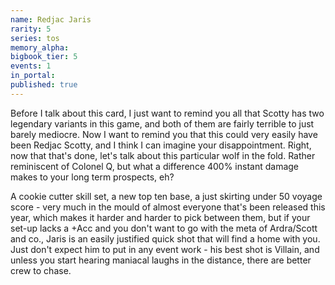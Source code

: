 ```yaml
---
name: Redjac Jaris
rarity: 5
series: tos
memory_alpha:
bigbook_tier: 5
events: 1
in_portal:
published: true
---
```


Before I talk about this card, I just want to remind you all that Scotty has two legendary variants in this game, and both of them are fairly terrible to just barely mediocre. Now I want to remind you that this could very easily have been Redjac Scotty, and I think I can imagine your disappointment. Right, now that that's done, let's talk about this particular wolf in the fold. Rather reminiscent of Colonel Q, but what a difference 400% instant damage makes to your long term prospects, eh?

A cookie cutter skill set, a new top ten base, a just skirting under 50 voyage score - very much in the mould of almost everyone that's been released this year, which makes it harder and harder to pick between them, but if your set-up lacks a +Acc and you don't want to go with the meta of Ardra/Scott and co., Jaris is an easily justified quick shot that will find a home with you. Just don't expect him to put in any event work - his best shot is Villain, and unless you start hearing maniacal laughs in the distance, there are better crew to chase.
